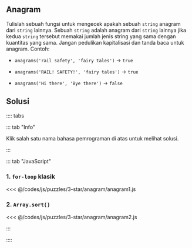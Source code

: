 ## Anagram

Tulislah sebuah fungsi untuk mengecek apakah sebuah `string` anagram dari `string` lainnya. Sebuah `string` adalah anagram dari `string` lainnya jika kedua `string` tersebut memakai jumlah jenis string yang sama dengan kuantitas yang sama. Jangan pedulikan kapitalisasi dan tanda baca untuk anagram. Contoh:

- `anagrams('rail safety', 'fairy tales')` -> `true`

- `anagrams('RAIL! SAFETY!', 'fairy tales')` -> `true`

- `anagrams('Hi there', 'Bye there')` -> `false`

## Solusi

:::: tabs

::: tab "Info"

Klik salah satu nama bahasa pemrograman di atas untuk melihat solusi.

:::

::: tab "JavaScript"

### 1. `for-loop` klasik

<<< @/codes/js/puzzles/3-star/anagram/anagram1.js

### 2. `Array.sort()`

<<< @/codes/js/puzzles/3-star/anagram/anagram2.js

:::

::::
